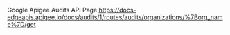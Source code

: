 Google Apigee Audits API Page
https://docs-edgeapis.apigee.io/docs/audits/1/routes/audits/organizations/%7Borg_name%7D/get
